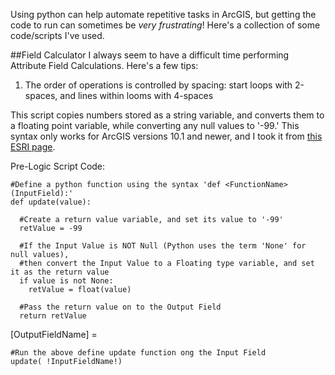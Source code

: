 Using python can help automate repetitive tasks in ArcGIS, but  getting the code to run can sometimes be *very frustrating*!  Here's a collection of some code/scripts I've used.

##Field Calculator
I always seem to have a difficult time performing Attribute Field Calculations.  Here's a few tips:
1. The order of operations is controlled by spacing: start loops with 2-spaces, and lines within looms with 4-spaces  

This script copies numbers stored as a string variable, and converts them to a floating point variable, while converting any null values to '-99.'  This syntax only works for ArcGIS versions 10.1 and newer, and I took it from [this ESRI page](http://support.esri.com/en/knowledgebase/techarticles/detail/41414).

Pre-Logic Script Code:
```
#Define a python function using the syntax 'def <FunctionName>(InputField):'
def update(value):

  #Create a return value variable, and set its value to '-99'
  retValue = -99
  
  #If the Input Value is NOT Null (Python uses the term 'None' for null values), 
  #then convert the Input Value to a Floating type variable, and set it as the return value
  if value is not None:
    retValue = float(value)
  
  #Pass the return value on to the Output Field
  return retValue
```
[OutputFieldName] =
```
#Run the above define update function ong the Input Field
update( !InputFieldName!)
```
